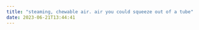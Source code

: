 ```yaml
---
title: "steaming, chewable air. air you could squeeze out of a tube"
date: 2023-06-21T13:44:41
---
```

